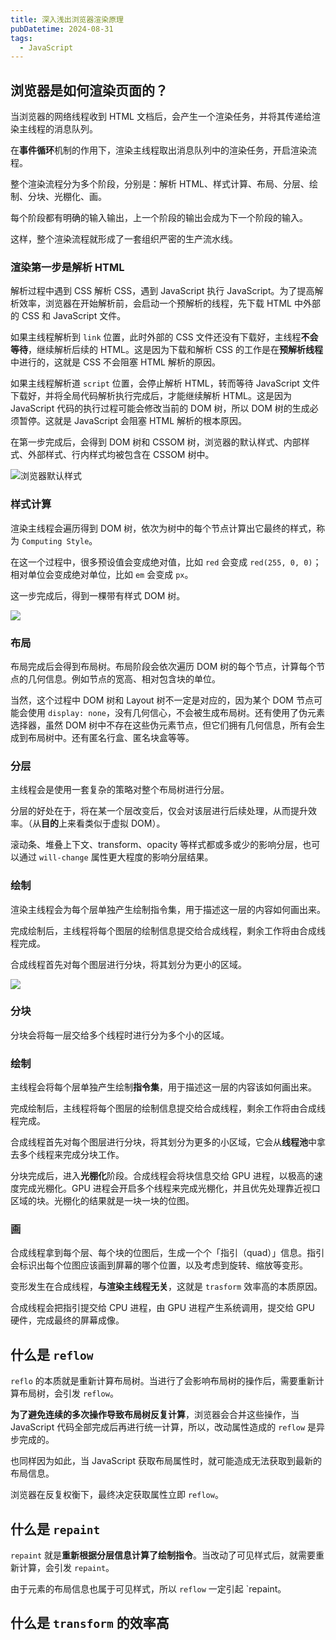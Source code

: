 ```yaml
---
title: 深入浅出浏览器渲染原理
pubDatetime: 2024-08-31
tags:
  - JavaScript
---
```


## 浏览器是如何渲染页面的？

当浏览器的网络线程收到 HTML 文档后，会产生一个渲染任务，并将其传递给渲染主线程的消息队列。

在**事件循环**机制的作用下，渲染主线程取出消息队列中的渲染任务，开启渲染流程。

整个渲染流程分为多个阶段，分别是：解析 HTML、样式计算、布局、分层、绘制、分块、光棚化、画。

每个阶段都有明确的输入输出，上一个阶段的输出会成为下一个阶段的输入。

这样，整个渲染流程就形成了一套组织严密的生产流水线。

### 渲染第一步是解析 HTML

解析过程中遇到 CSS 解析 CSS，遇到 JavaScript 执行 JavaScript。为了提高解析效率，浏览器在开始解析前，会启动一个预解析的线程，先下载 HTML 中外部的 CSS 和 JavaScript 文件。

如果主线程解析到 `link` 位置，此时外部的 CSS 文件还没有下载好，主线程**不会等待**，继续解析后续的 HTML。这是因为下载和解析 CSS 的工作是在**预解析线程**中进行的，这就是 CSS 不会阻塞 HTML 解析的原因。

如果主线程解析道 `script` 位置，会停止解析 HTML，转而等待 JavaScript 文件下载好，并将全局代码解析执行完成后，才能继续解析 HTML。这是因为 JavaScript 代码的执行过程可能会修改当前的 DOM 树，所以 DOM 树的生成必须暂停。这就是 JavaScript 会阻塞 HTML 解析的根本原因。

在第一步完成后，会得到 DOM 树和 CSSOM 树，浏览器的默认样式、内部样式、外部样式、行内样式均被包含在 CSSOM 树中。

![浏览器默认样式](https://s2.loli.net/2024/09/05/J4KF9TpUhdZ6gmI.png)

### 样式计算

渲染主线程会遍历得到 DOM 树，依次为树中的每个节点计算出它最终的样式，称为 `Computing Style`。

在这一个过程中，很多预设值会变成绝对值，比如 `red` 会变成 `red(255, 0, 0)`；相对单位会变成绝对单位，比如 `em` 会变成 `px`。

这一步完成后，得到一棵带有样式 DOM 树。

![](https://s2.loli.net/2024/09/05/JdIY2xt7mT5gNvy.png)

### 布局

布局完成后会得到布局树。布局阶段会依次遍历 DOM 树的每个节点，计算每个节点的几何信息。例如节点的宽高、相对包含块的单位。

当然，这个过程中 DOM 树和 Layout 树不一定是对应的，因为某个 DOM 节点可能会使用 `display: none`，没有几何信心，不会被生成布局树。还有使用了伪元素选择器，虽然 DOM 树中不存在这些伪元素节点，但它们拥有几何信息，所有会生成到布局树中。还有匿名行盒、匿名块盒等等。

### 分层

主线程会是使用一套复杂的策略对整个布局树进行分层。

分层的好处在于，将在某一个层改变后，仅会对该层进行后续处理，从而提升效率。（从**目的**上来看类似于虚拟 DOM）。

滚动条、堆叠上下文、transform、opacity 等样式都或多或少的影响分层，也可以通过 `will-change` 属性更大程度的影响分层结果。

### 绘制

渲染主线程会为每个层单独产生绘制指令集，用于描述这一层的内容如何画出来。

完成绘制后，主线程将每个图层的绘制信息提交给合成线程，剩余工作将由合成线程完成。

合成线程首先对每个图层进行分块，将其划分为更小的区域。

![](https://s2.loli.net/2024/09/05/VOFjxD5hM1cLYsy.png)

### 分块

分块会将每一层交给多个线程时进行分为多个小的区域。

### 绘制

主线程会将每个层单独产生绘制**指令集**，用于描述这一层的内容该如何画出来。

完成绘制后，主线程将每个图层的绘制信息提交给合成线程，剩余工作将由合成线程完成。

合成线程首先对每个图层进行分块，将其划分为更多的小区域，它会从**线程池**中拿去多个线程来完成分块工作。

分块完成后，进入**光棚化**阶段。合成线程会将块信息交给 GPU 进程，以极高的速度完成光棚化。GPU 进程会开启多个线程来完成光棚化，并且优先处理靠近视口区域的块。光棚化的结果就是一块一块的位图。

### 画

合成线程拿到每个层、每个块的位图后，生成一个个「指引（quad）」信息。指引会标识出每个位图应该画到屏幕的哪个位置，以及考虑到旋转、缩放等变形。

变形发生在合成线程，**与渲染主线程无关**，这就是 `trasform` 效率高的本质原因。

合成线程会把指引提交给 CPU 进程，由 GPU 进程产生系统调用，提交给 GPU 硬件，完成最终的屏幕成像。

## 什么是 `reflow`

`reflo` 的本质就是重新计算布局树。当进行了会影响布局树的操作后，需要重新计算布局树，会引发 `reflow`。

**为了避免连续的多次操作导致布局树反复计算**，浏览器会合并这些操作，当 JavaScript 代码全部完成后再进行统一计算，所以，改动属性造成的 `reflow` 是异步完成的。

也同样因为如此，当 JavaScript 获取布局属性时，就可能造成无法获取到最新的布局信息。

浏览器在反复权衡下，最终决定获取属性立即 `reflow`。

## 什么是 `repaint`

`repaint` 就是**重新根据分层信息计算了绘制指令**。当改动了可见样式后，就需要重新计算，会引发 `repaint`。

由于元素的布局信息也属于可见样式，所以 `reflow` 一定引起 `repaint。

## 什么是 `transform` 的效率高
